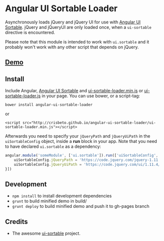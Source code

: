# Angular UI Sortable Loader

Asynchronously loads jQuery and jQuery UI for use with [Angular UI Sortable](https://github.com/angular-ui/ui-sortable). jQuery and jQueryUI are only loaded once, when a `ui-sortable` directive is encountered.

Please note that this module is intended to work with `ui.sortable` and it probably won't work with any other script that depends on jQuery.

## [Demo](http://crisbeto.github.io/angular-ui-sortable-loader/)

## Install

Include Angular, [Angular UI Sortable](https://github.com/angular-ui/ui-sortable) and [ui-sortable-loader.min.js](https://raw.githubusercontent.com/crisbeto/angular-ui-sortable-loader/master/build/ui-sortable-loader.min.js) or [ui-sortable-loader.js](https://raw.githubusercontent.com/crisbeto/angular-ui-sortable-loader/master/build/ui-sortable-loader.js) in your page. You can use bower, or a script-tag:

`bower install angular-ui-sortable-loader`

or

`<script src="http://crisbeto.github.io/angular-ui-sortable-loader/ui-sortable-loader.min.js"></script>`


Afterwards you need to specify your `jQueryPath` and `jQueryUiPath` in the `uiSortableConfig` object, inside a **run** block in your app. Note that you need to have declared `ui.sortable` as a dependency:

```javascript
angular.module('someModule', ['ui.sortable']).run(['uiSortableConfig', function(uiSortableConfig){
    uiSortableConfig.jQueryPath = 'https://code.jquery.com/jquery-1.11.3.min.js';
    uiSortableConfig.jQueryUiPath = 'https://code.jquery.com/ui/1.11.4/jquery-ui.js';
}])
```

## Development

*  `npm install` to install development dependencies
*  `grunt` to build minified demo in build/
*  `grunt deploy` to build minified demo and push it to gh-pages branch


## Credits

* The awesome [ui-sortable](https://github.com/angular-ui/ui-sortable) project.

